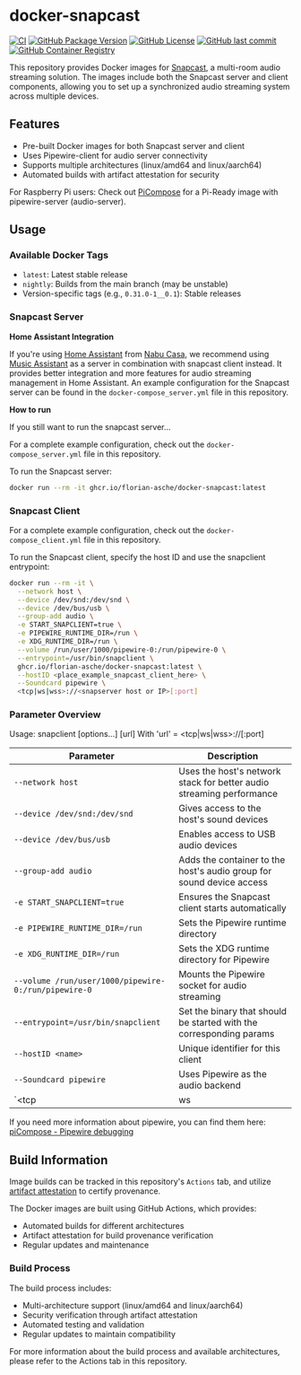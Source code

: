 # docker-snapcast

[![CI](https://github.com/florian-asche/docker-snapcast/actions/workflows/docker-build-release.yml/badge.svg)](https://github.com/florian-asche/docker-snapcast/actions/workflows/docker-build-release.yml) [![GitHub Package Version](https://img.shields.io/github/v/tag/florian-asche/docker-snapcast?label=version)](https://github.com/florian-asche/docker-snapcast/pkgs/container/docker-snapcast) [![GitHub License](https://img.shields.io/github/license/florian-asche/docker-snapcast)](https://github.com/florian-asche/docker-snapcast/blob/main/LICENSE) [![GitHub last commit](https://img.shields.io/github/last-commit/florian-asche/docker-snapcast)](https://github.com/florian-asche/docker-snapcast/commits) [![GitHub Container Registry](https://img.shields.io/badge/Container%20Registry-GHCR-blue)](https://github.com/florian-asche/docker-snapcast/pkgs/container/docker-snapcast)

This repository provides Docker images for [Snapcast](https://github.com/badaix/snapcast), a multi-room audio streaming solution. The images include both the Snapcast server and client components, allowing you to set up a synchronized audio streaming system across multiple devices.

## Features

- Pre-built Docker images for both Snapcast server and client
- Uses Pipewire-client for audio server connectivity
- Supports multiple architectures (linux/amd64 and linux/aarch64)
- Automated builds with artifact attestation for security

For Raspberry Pi users: Check out [PiCompose](https://github.com/florian-asche/PiCompose) for a Pi-Ready image with pipewire-server (audio-server).

## Usage

### Available Docker Tags

- `latest`: Latest stable release
- `nightly`: Builds from the main branch (may be unstable)
- Version-specific tags (e.g., `0.31.0-1__0.1`): Stable releases

### Snapcast Server

**Home Assistant Integration**

If you're using [Home Assistant](https://www.home-assistant.io/) from [Nabu Casa](https://www.nabucasa.com/), we recommend using [Music Assistant](https://github.com/music-assistant/server) as a server in combination with snapcast client instead. It provides better integration and more features for audio streaming management in Home Assistant. An example configuration for the Snapcast server can be found in the `docker-compose_server.yml` file in this repository.

**How to run**

If you still want to run the snapcast server...

For a complete example configuration, check out the `docker-compose_server.yml` file in this repository.

To run the Snapcast server:

```bash
docker run --rm -it ghcr.io/florian-asche/docker-snapcast:latest
```

### Snapcast Client

For a complete example configuration, check out the `docker-compose_client.yml` file in this repository.

To run the Snapcast client, specify the host ID and use the snapclient entrypoint:

```bash
docker run --rm -it \
  --network host \
  --device /dev/snd:/dev/snd \
  --device /dev/bus/usb \
  --group-add audio \
  -e START_SNAPCLIENT=true \
  -e PIPEWIRE_RUNTIME_DIR=/run \
  -e XDG_RUNTIME_DIR=/run \
  --volume /run/user/1000/pipewire-0:/run/pipewire-0 \
  --entrypoint=/usr/bin/snapclient \
  ghcr.io/florian-asche/docker-snapcast:latest \
  --hostID <place_example_snapcast_client_here> \
  --Soundcard pipewire \
  <tcp|ws|wss>://<snapserver host or IP>[:port]
```

### Parameter Overview

Usage: snapclient [options...] [url]
With 'url' = <tcp|ws|wss>://<snapserver host or IP>[:port]


| Parameter                                            | Description                                                          |
| ------------------------------------------------------ | ---------------------------------------------------------------------- |
| `--network host`                                     | Uses the host's network stack for better audio streaming performance |
| `--device /dev/snd:/dev/snd`                         | Gives access to the host's sound devices                             |
| `--device /dev/bus/usb`                              | Enables access to USB audio devices                                  |
| `--group-add audio`                                  | Adds the container to the host's audio group for sound device access |
| `-e START_SNAPCLIENT=true`                           | Ensures the Snapcast client starts automatically                     |
| `-e PIPEWIRE_RUNTIME_DIR=/run`                       | Sets the Pipewire runtime directory                                  |
| `-e XDG_RUNTIME_DIR=/run`                            | Sets the XDG runtime directory for Pipewire                          |
| `--volume /run/user/1000/pipewire-0:/run/pipewire-0` | Mounts the Pipewire socket for audio streaming                       |
| `--entrypoint=/usr/bin/snapclient`                   | Set the binary that should be started with the corresponding params  |
| `--hostID <name>`                                    | Unique identifier for this client                                    |
| `--Soundcard pipewire`                               | Uses Pipewire as the audio backend                                   |
| `<tcp|ws|wss>://<snapserver host or IP>[:port]`      | IP address of the Snapcast server (or the MusicAssistant Server)     |

If you need more information about pipewire, you can find them here: [piCompose - Pipewire debugging](https://github.com/florian-asche/PiCompose/docs/pipewire_debugging.md)

## Build Information

Image builds can be tracked in this repository's `Actions` tab, and utilize [artifact attestation](https://docs.github.com/en/actions/security-guides/using-artifact-attestations-to-establish-provenance-for-builds) to certify provenance.

The Docker images are built using GitHub Actions, which provides:

- Automated builds for different architectures
- Artifact attestation for build provenance verification
- Regular updates and maintenance

### Build Process

The build process includes:

- Multi-architecture support (linux/amd64 and linux/aarch64)
- Security verification through artifact attestation
- Automated testing and validation
- Regular updates to maintain compatibility

For more information about the build process and available architectures, please refer to the Actions tab in this repository.
